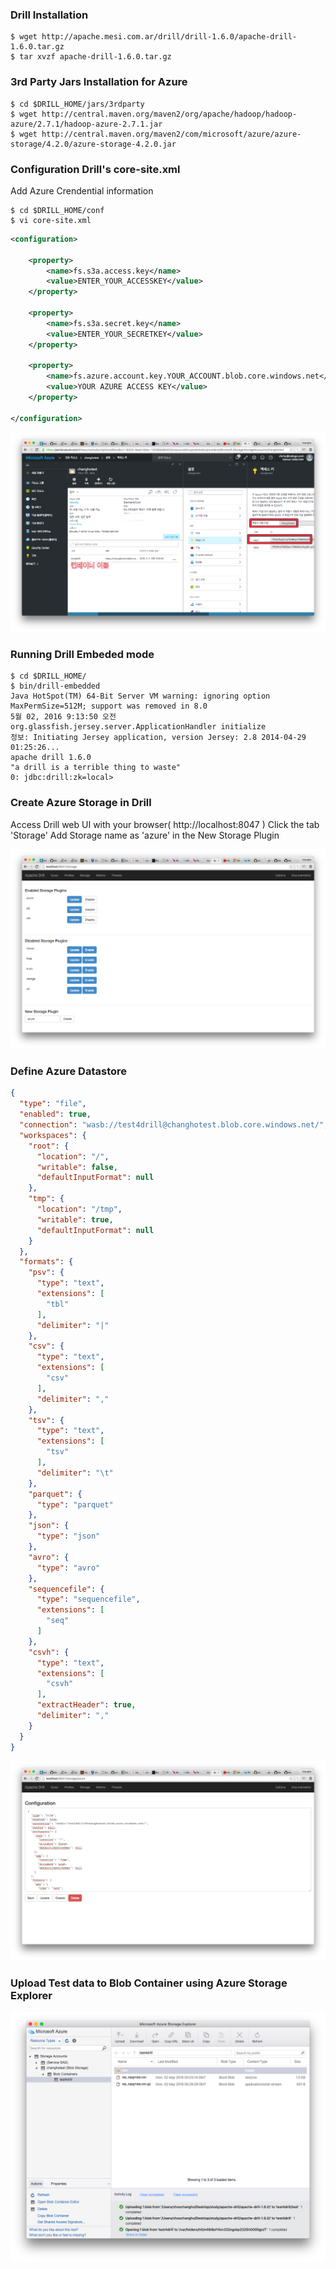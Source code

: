 ### Drill Installation

```shell
$ wget http://apache.mesi.com.ar/drill/drill-1.6.0/apache-drill-1.6.0.tar.gz
$ tar xvzf apache-drill-1.6.0.tar.gz
```

### 3rd Party Jars Installation for Azure

```shell
$ cd $DRILL_HOME/jars/3rdparty
$ wget http://central.maven.org/maven2/org/apache/hadoop/hadoop-azure/2.7.1/hadoop-azure-2.7.1.jar
$ wget http://central.maven.org/maven2/com/microsoft/azure/azure-storage/4.2.0/azure-storage-4.2.0.jar
```

### Configuration Drill's core-site.xml

Add Azure Crendential information

```shell
$ cd $DRILL_HOME/conf
$ vi core-site.xml
```

```xml
<configuration>

    <property>
        <name>fs.s3a.access.key</name>
        <value>ENTER_YOUR_ACCESSKEY</value>
    </property>

    <property>
        <name>fs.s3a.secret.key</name>
        <value>ENTER_YOUR_SECRETKEY</value>
    </property>

    <property>
        <name>fs.azure.account.key.YOUR_ACCOUNT.blob.core.windows.net</name>
        <value>YOUR AZURE ACCESS KEY</value>
    </property>

</configuration>
```

![Image of Azure Portal](https://github.com/choochangho/drill-blob/blob/master/images/Azure_Portal.png)

### Running Drill Embeded mode

```shell
$ cd $DRILL_HOME/
$ bin/drill-embedded 
Java HotSpot(TM) 64-Bit Server VM warning: ignoring option MaxPermSize=512M; support was removed in 8.0
5월 02, 2016 9:13:50 오전 org.glassfish.jersey.server.ApplicationHandler initialize
정보: Initiating Jersey application, version Jersey: 2.8 2014-04-29 01:25:26...
apache drill 1.6.0 
"a drill is a terrible thing to waste"
0: jdbc:drill:zk=local>
```

### Create Azure Storage in Drill

Access Drill web UI with your browser( http://localhost:8047 )
Click the tab 'Storage'
Add Storage name as  'azure' in the New Storage Plugin

![Image of Drill Storage](https://github.com/choochangho/drill-blob/blob/master/images/drill_storage_tab.png)

### Define Azure Datastore

```json
{
  "type": "file",
  "enabled": true,
  "connection": "wasb://test4drill@changhotest.blob.core.windows.net/",
  "workspaces": {
    "root": {
      "location": "/",
      "writable": false,
      "defaultInputFormat": null
    },
    "tmp": {
      "location": "/tmp",
      "writable": true,
      "defaultInputFormat": null
    }
  },
  "formats": {
    "psv": {
      "type": "text",
      "extensions": [
        "tbl"
      ],
      "delimiter": "|"
    },
    "csv": {
      "type": "text",
      "extensions": [
        "csv"
      ],
      "delimiter": ","
    },
    "tsv": {
      "type": "text",
      "extensions": [
        "tsv"
      ],
      "delimiter": "\t"
    },
    "parquet": {
      "type": "parquet"
    },
    "json": {
      "type": "json"
    },
    "avro": {
      "type": "avro"
    },
    "sequencefile": {
      "type": "sequencefile",
      "extensions": [
        "seq"
      ]
    },
    "csvh": {
      "type": "text",
      "extensions": [
        "csvh"
      ],
      "extractHeader": true,
      "delimiter": ","
    }
  }
}
```

![Image of Azure Datastore](https://github.com/choochangho/drill-blob/blob/master/images/drill_azure_definition.png)

### Upload Test data to Blob Container using Azure Storage Explorer

![Image of Azure Storage Explorer](https://github.com/choochangho/drill-blob/blob/master/images/azure_storage_explorer.png)
